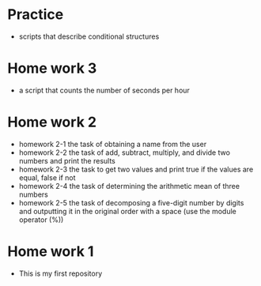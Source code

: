# Practice
- scripts that describe conditional structures

# Home work 3
- a script that counts the number of seconds per hour

# Home work 2
- homework 2-1 the task of obtaining a name from the user
- homework 2-2 the task of add, subtract, multiply, and divide two numbers and print the results
- homework 2-3 the task to get two values and print true if the values are equal, false if not
- homework 2-4 the task of determining the arithmetic mean of three numbers
- homework 2-5 the task of decomposing a five-digit number by digits and outputting it in the original order with a space (use the module operator (%))

# Home work 1
- This is my first repository
